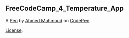 FreeCodeCamp_4_Temperature_App
------------------------------


A [Pen](http://codepen.io/GamesMechanic/pen/LbxyKq) by [Ahmed Mahmoud](http://codepen.io/GamesMechanic) on [CodePen](http://codepen.io/).

[License](http://codepen.io/GamesMechanic/pen/LbxyKq/license).